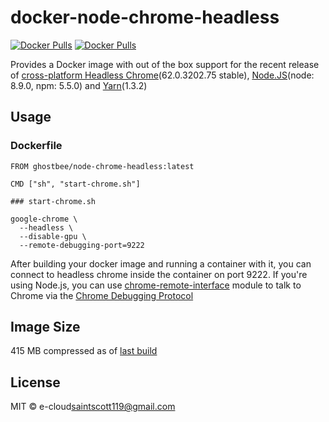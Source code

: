 # docker-node-chrome-headless

[![Docker Pulls](https://img.shields.io/docker/pulls/ghostbee/docker-node-chrome-headless.svg)](https://store.docker.com/community/images/ghostbee/node-chrome-headless/tags) [![Docker Pulls](https://img.shields.io/docker/stars/ghostbee/docker-node-chrome-headless.svg)](https://store.docker.com/community/images/ghostbee/node-chrome-headless/tags)

Provides a Docker image with out of the box support for the recent release of [cross-platform Headless Chrome](https://developers.google.com/web/updates/2017/04/headless-chrome)(62.0.3202.75 stable), [Node.JS](https://nodejs.org/)(node: 8.9.0, npm: 5.5.0) and [Yarn](https://yarnpkg.com)(1.3.2)


## Usage

### Dockerfile

```
FROM ghostbee/node-chrome-headless:latest

CMD ["sh", "start-chrome.sh"]
```

```
### start-chrome.sh

google-chrome \
  --headless \
  --disable-gpu \
  --remote-debugging-port=9222
```

After building your docker image and running a container with it, you can connect to headless chrome inside the container on port 9222. If you're using Node.js, you can use [chrome-remote-interface](https://github.com/cyrus-and/chrome-remote-interface) module to talk to Chrome via the [Chrome Debugging Protocol](https://chromedevtools.github.io/devtools-protocol/)


## Image Size

415 MB compressed as of [last build](https://hub.docker.com/r/ghostbee/node-chrome-headless/tags/)


## License

MIT © e-cloud<saintscott119@gmail.com>
